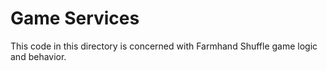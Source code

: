 # Game Services

This code in this directory is concerned with Farmhand Shuffle game logic and behavior.
